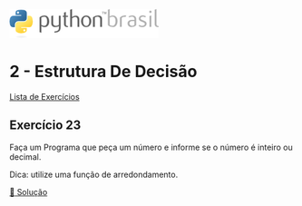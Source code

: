 ![pythonbrasil_logo](../../logo_pythonBrasil.png)

# 2 - Estrutura De Decisão 
[Lista de Exercícios](../../README.md)

## Exercício 23

Faça um Programa que peça um número e informe se o número é inteiro ou decimal.

Dica: utilize uma função de arredondamento.

[:page_with_curl: Solução](__init__.py)
